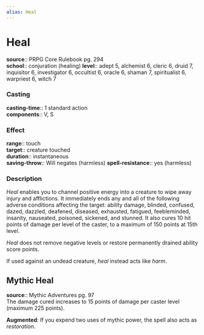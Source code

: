 ```yaml
---
alias: Heal
---
```


# Heal 

**source**:: PRPG Core Rulebook pg. 294  
**school**:: conjuration (healing)
**level**:: adept 5, alchemist 6, cleric 6, druid 7, inquisitor 6, investigator 6, occultist 6, oracle 6, shaman 7, spiritualist 6, warpriest 6, witch 7

### Casting 

**casting-time**:: 1 standard action  
**components**:: V, S

### Effect 

**range**:: touch  
**target**:: creature touched  
**duration**:: instantaneous  
**saving-throw**:: Will negates (harmless)
**spell-resistance**:: yes (harmless)

### Description 

*Heal* enables you to channel positive energy into a creature to wipe away injury and afflictions. It immediately ends any and all of the following adverse conditions affecting the target: ability damage, blinded, confused, dazed, dazzled, deafened, diseased, exhausted, fatigued, feebleminded, insanity, nauseated, poisoned, sickened, and stunned. It also cures 10 hit points of damage per level of the caster, to a maximum of 150 points at 15th level.  
  
*Heal* does not remove negative levels or restore permanently drained ability score points.  
  
If used against an undead creature, *heal* instead acts like *harm*.

## Mythic Heal 

**source**:: Mythic Adventures pg. 97  
The damage cured increases to 15 points of damage per caster level (maximum 225 points).  
  
**Augmented**: If you expend two uses of mythic power, the spell also acts as *restoration*.

